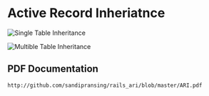 # Active Record Inheriatnce

![Single Table Inheritance](http://github.com/sandipransing/rails_ari/raw/master/icons/models1.png "Single Table ARI")

![Multible Table Inheritance](http://github.com/sandipransing/rails_ari/raw/master/icons/models2.png "Multiple Table ARI")


## PDF Documentation

    http://github.com/sandipransing/rails_ari/blob/master/ARI.pdf

